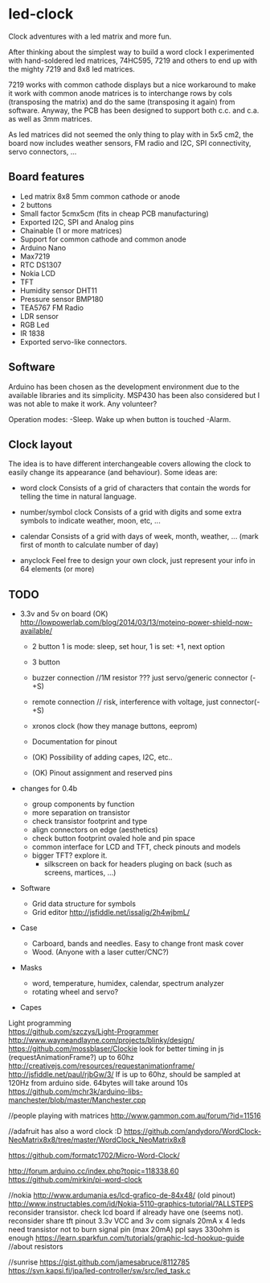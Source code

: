 led-clock
=========

Clock adventures with a led matrix and more fun.

After thinking about the simplest way to build a word clock I experimented with hand-soldered led matrices, 74HC595, 7219 and others to end up with the mighty 7219 and 8x8 led matrices.

7219 works with common cathode displays but a nice workaround to make it work with common anode matrices is to interchange rows by cols (transposing the matrix) and do the same (transposing it again) from software. Anyway, the PCB has been designed to support both c.c. and c.a. as well as 3mm matrices.

As led matrices did not seemed the only thing to play with in 5x5 cm2, the board now includes weather sensors, FM radio and I2C, SPI connectivity, servo connectors, ...

Board features
--------------

  - Led matrix 8x8 5mm common cathode or anode
  - 2 buttons
  - Small factor 5cmx5cm (fits in cheap PCB manufacturing)
  - Exported I2C, SPI and Analog pins
  - Chainable (1 or more matrices)
  - Support for common cathode and common anode
  - Arduino Nano
  - Max7219
  - RTC DS1307
  - Nokia LCD
  - TFT
  - Humidity sensor DHT11
  - Pressure sensor BMP180
  - TEA5767 FM Radio
  - LDR sensor
  - RGB Led
  - IR 1838
  - Exported servo-like connectors.

Software
--------

  Arduino has been chosen as the development environment due to the available libraries and its simplicity. MSP430 has been also considered but I was not able to make it work. Any volunteer?

  Operation modes:
  -Sleep. Wake up when button is touched
  -Alarm.

Clock layout
------------

  The idea is to have different interchangeable covers allowing the clock to easily change its appearance (and behaviour).
  Some ideas are:
  
- word clock
  Consists of a grid of characters that contain the words for telling the time in natural language.
      
- number/symbol clock
  Consists of a grid with digits and some extra symbols to indicate weather, moon, etc, ...
      
- calendar
  Consists of a grid with days of week, month, weather, ... (mark first of month to calculate number of day)
	  
- anyclock
    Feel free to design your own clock, just represent your info in 64 elements (or more)

TODO
----
  
- 3.3v and 5v on board (OK)
	http://lowpowerlab.com/blog/2014/03/13/moteino-power-shield-now-available/
	- 2 button
		1 is mode: sleep, set hour, 
		1 is set:  +1, next option
	- 3 button	
    - buzzer connection  //1M resistor ??? just servo/generic connector (-+S)
	- remote connection // risk, interference with voltage, just connector(-+S)
	- xronos clock (how they manage buttons, eeprom)

	- Documentation for pinout

	- (OK) Possibility of adding capes, I2C, etc..
    - (OK) Pinout assignment and reserved pins

 - changes for 0.4b
 	- group components by function
 	- more separation on transistor
 	- check transistor footprint and type
 	- align connectors on edge (aesthetics)
 	- check button footprint ovaled hole and pin space
 	- common interface for LCD and TFT, check pinouts and models
	- bigger TFT? explore it.
        - silkscreen on back for headers pluging on back (such as screens, martices, ...)

  - Software  
    - Grid data structure for symbols    
    - Grid editor http://jsfiddle.net/issalig/2h4wjbmL/
    
  - Case
    - Carboard, bands and needles. Easy to change front mask cover
    - Wood. (Anyone with a laser cutter/CNC?)
 
 - Masks
    - word, temperature, humidex, calendar, spectrum analyzer
    - rotating wheel and servo?
 - Capes

Light programming	
https://github.com/szczys/Light-Programmer
http://www.wayneandlayne.com/projects/blinky/design/
https://github.com/mossblaser/Clockie  look for better timing in js (requestAnimationFrame?) up to 60hz http://creativejs.com/resources/requestanimationframe/
http://jsfiddle.net/paul/rjbGw/3/
If is up to 60hz, should be sampled at 120Hz from arduino side. 64bytes will take around 10s
https://github.com/mchr3k/arduino-libs-manchester/blob/master/Manchester.cpp

//people playing with matrices
http://www.gammon.com.au/forum/?id=11516

//adafruit has also a word clock :D
https://github.com/andydoro/WordClock-NeoMatrix8x8/tree/master/WordClock_NeoMatrix8x8

https://github.com/formatc1702/Micro-Word-Clock/

http://forum.arduino.cc/index.php?topic=118338.60
https://github.com/mirkin/pi-word-clock

//nokia
http://www.ardumania.es/lcd-grafico-de-84x48/ (old pinout)
http://www.instructables.com/id/Nokia-5110-graphics-tutorial/?ALLSTEPS
reconsider transistor. check lcd board if already have one (seems not).
reconsider share tft pinout
3.3v VCC and 3v com signals
20mA x 4 leds need transistor not to burn signal pin (max 20mA) ppl says 330ohm is enough
https://learn.sparkfun.com/tutorials/graphic-lcd-hookup-guide //about resistors

//sunrise
https://gist.github.com/jamesabruce/8112785
https://svn.kapsi.fi/jpa/led-controller/sw/src/led_task.c
